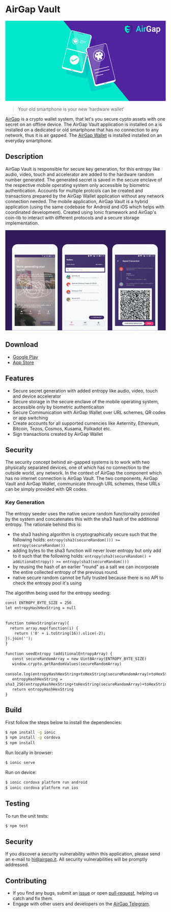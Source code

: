 # AirGap Vault

<p align="left">
    <img src="./banner.png" />
</p>

> Your old smartphone is your new ‘hardware wallet’

[AirGap](https://airgap.it) is a crypto wallet system, that let's you secure cypto assets with one secret on an offline device. The AirGap Vault application is installed on a is installed on a dedicated or old smartphone that has no connection to any network, thus it is air gapped. The [AirGap Wallet](https://github.com/airgap-it/airgap-wallet) is installed installed on an everyday smartphone.

## Description

AirGap Vault is responsible for secure key generation, for this entropy like audio, video, touch and accelerator are added to the hardware random number generated. The generated secret is saved in the secure enclave of the respective mobile operating system only accessible by biometric authentication. Accounts for multiple protcols can be created and transactions prepared by the AirGap Wallet application without any network connection needed. The mobile application, AirGap Vault is a hybrid application (using the same codebase for Android and iOS which helps with coordinated development). Created using Ionic framework and AirGap's coin-lib to interact with different protocols and a secure storage implementation.

<p align="left">
    <img src="./devices.png" />
</p>

## Download

- [Google Play](https://play.google.com/store/apps/details?id=it.airgap.vault)
- [App Store](https://itunes.apple.com/us/app/airgap-vault-secure-secrets/id1417126841?l=de&ls=1&mt=8)

## Features

- Secure secret generation with added entropy like audio, video, touch and device accelerator
- Secure storage in the secure enclave of the mobile operating system, accessible only by biometric authenticaiton
- Secure Communication with AirGap Wallet over URL schemes, QR codes or app switching
- Create accounts for all supported currencies like Aeternity, Ethereum, Bitcoin, Tezos, Cosmos, Kusama, Polkadot etc.
- Sign transactions created by AirGap Wallet

## Security

The security concept behind air-gapped systems is to work with two physically separated devices, one of which has no connection to the outside world, any network. In the context of AirGap the component which has no internet connection is AirGap Vault. The two components, AirGap Vault and AirGap Wallet, communicate through URL schemes, these URLs can be simply provided with QR codes.


### Key Generation

The entropy seeder uses the native secure random functionality provided by the system and concatenates this with the sha3 hash of the additional entropy. The rationale behind this is:

- the sha3 hashing algorithm is cryptographically secure such that the following holds: `entropy(sha3(secureRandom())) >= entropy(secureRandom())`
- adding bytes to the sha3 function will never lover entropy but only add to it such that the following holds: `entropy(sha3(secureRandom() + additionaEntropy)) >= entropy(sha3(secureRandom()))`
- by reusing the hash of an earlier "round" as a salt we can incorporate the entire collected entropy of the previous round.
- native secure random cannot be fully trusted because there is no API to check the entropy pool it's using

The algorithm being used for the entropy seeding:

```
const ENTROPY_BYTE_SIZE = 256
let entropyHashHexString = null


function toHexString(array){
  return array.map(function(i) {
    return ('0' + i.toString(16)).slice(-2);
}).join('');
}

function seedEntropy (additionalEntropyArray) {
   const secureRandomArray = new Uint8Array(ENTROPY_BYTE_SIZE)
   window.crypto.getRandomValues(secureRandomArray)
   console.log(entropyHashHexString+toHexString(secureRandomArray)+toHexString(additionalEntropyArray))
   entropyHashHexString = sha3_256(entropyHashHexString+toHexString(secureRandomArray)+toHexString(additionalEntropyArray))
   return entropyHashHexString
}
```

## Build

First follow the steps below to install the dependencies:

```bash
$ npm install -g ionic
$ npm install -g cordova
$ npm install
```

Run locally in browser:

```bash
$ ionic serve
```

Run on device:

```bash
$ ionic cordova platform run android
$ ionic cordova platform run ios
```

## Testing

To run the unit tests:

```bash
$ npm test
```

## Security

If you discover a security vulnerability within this application, please send an e-mail to hi@airgap.it. All security vulnerabilities will be promptly addressed.

## Contributing

- If you find any bugs, submit an [issue](../../issues) or open [pull-request](../../pulls), helping us catch and fix them.
- Engage with other users and developers on the [AirGap Telegram](https://t.me/AirGap).